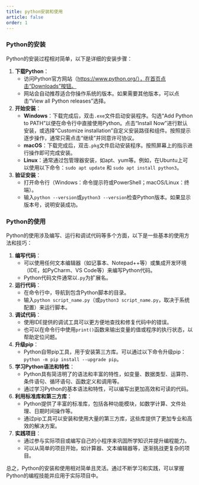```yaml
---
title: python安装和使用
article: false
order: 1
---
```


### Python的安装

Python的安装过程相对简单，以下是详细的安装步骤：

1. **下载Python**：
   - 访问Python官方网站（https://www.python.org/），在首页点击“Downloads”按钮。
   - 网站会自动推荐适合你操作系统的版本。如果需要其他版本，可以点击“View all Python releases”选择。
2. **开始安装**：
   - **Windows**：下载完成后，双击`.exe`文件启动安装程序。勾选“Add Python to PATH”以便在命令行中直接使用Python。点击“Install Now”进行默认安装，或选择“Customize installation”自定义安装路径和组件。按照提示逐步操作，通常只需点击“继续”并同意许可协议。
   - **macOS**：下载完成后，双击`.pkg`文件启动安装程序。按照屏幕上的指示进行操作即可完成安装。
   - **Linux**：通常通过包管理器安装，如apt、yum等。例如，在Ubuntu上可以使用以下命令：`sudo apt update` 和 `sudo apt install python3`。
3. **验证安装**：
   - 打开命令行（Windows：命令提示符或PowerShell；macOS/Linux：终端）。
   - 输入`python --version`或`python3 --version`检查Python版本。如果显示版本号，说明安装成功。

### Python的使用

Python的使用涉及编写、运行和调试代码等多个方面，以下是一些基本的使用方法和技巧：

1. **编写代码**：
   - 可以使用任何文本编辑器（如记事本、Notepad++等）或集成开发环境（IDE，如PyCharm、VS Code等）来编写Python代码。
   - Python代码文件通常以`.py`为扩展名。
2. **运行代码**：
   - 在命令行中，导航到包含Python脚本的目录。
   - 输入`python script_name.py`（或`python3 script_name.py`，取决于系统配置）来运行脚本。
3. **调试代码**：
   - 使用IDE提供的调试工具可以更方便地查找和修复代码中的错误。
   - 也可以在命令行中使用`print()`函数来输出变量的值或程序的执行状态，以帮助定位问题。
4. **升级pip**：
   - Python自带pip工具，用于安装第三方库。可以通过以下命令升级pip：`python -m pip install --upgrade pip`。
5. **学习Python语法和特性**：
   - Python具有简洁明了的语法和丰富的特性，如变量、数据类型、运算符、条件语句、循环语句、函数定义和调用等。
   - 通过学习Python的基本语法和特性，可以编写出更加高效和可读的代码。
6. **利用标准库和第三方库**：
   - Python提供了丰富的标准库，包括各种功能模块，如数学计算、文件处理、日期时间操作等。
   - 通过pip工具可以安装和使用大量的第三方库，这些库提供了更加专业和高效的解决方案。
7. **实践项目**：
   - 通过参与实际项目或编写自己的小程序来巩固所学知识并提升编程能力。
   - 可以从简单的项目开始，如计算器、文本编辑器等，逐渐挑战更复杂的项目。

总之，Python的安装和使用相对简单且灵活。通过不断学习和实践，可以掌握Python的编程技能并应用于实际项目中。